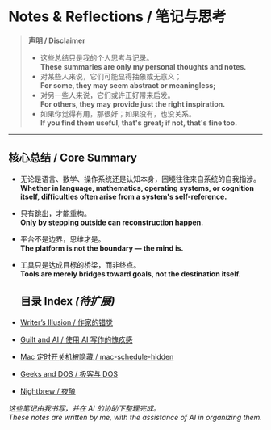 # Notes & Reflections / 笔记与思考

> **声明 / Disclaimer**  
> - 这些总结只是我的个人思考与记录。  
>   **These summaries are only my personal thoughts and notes.**  
> - 对某些人来说，它们可能显得抽象或无意义；  
>   **For some, they may seem abstract or meaningless;**  
> - 对另一些人来说，它们或许正好带来启发。  
>   **For others, they may provide just the right inspiration.**  
> - 如果你觉得有用，那很好；如果没有，也没关系。  
>   **If you find them useful, that's great; if not, that's fine too.**

---

## 核心总结 / Core Summary

- 无论是语言、数学、操作系统还是认知本身，困境往往来自系统的自我指涉。  
  **Whether in language, mathematics, operating systems, or cognition itself, difficulties often arise from a system's self-reference.**

- 只有跳出，才能重构。  
  **Only by stepping outside can reconstruction happen.**

- 平台不是边界，思维才是。  
  **The platform is not the boundary — the mind is.**

- 工具只是达成目标的桥梁，而非终点。  
  **Tools are merely bridges toward goals, not the destination itself.**

  ## 目录 Index *(待扩展)*

- [Writer’s Illusion / 作家的错觉](./writers-illusion.md)
- [Guilt and AI / 使用 AI 写作的愧疚感](./Guilt_and_AI.md)
- [Mac 定时开关机被隐藏 / mac-schedule-hidden](./mac-schedule-hidden.md)
- [Geeks and DOS / 极客与 DOS](./geeks_and_dos.md)
- [Nightbrew / 夜酿](./Nightbrew.md)

*这些笔记由我书写，并在 AI 的协助下整理完成。*  
*These notes are written by me, with the assistance of AI in organizing them.*  


